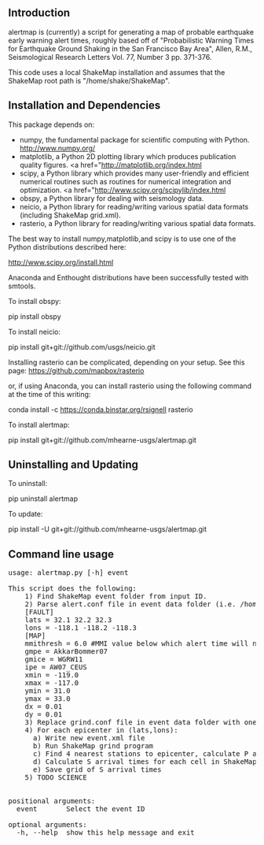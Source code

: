 Introduction
------------

alertmap is (currently) a script for generating a map of probable earthquake early warning alert times, 
roughly based off of "Probabilistic Warning Times for Earthquake Ground Shaking in the San Francisco Bay Area", Allen, R.M., Seismological Research Letters Vol. 77, Number 3 pp. 371-376.

This code uses a local ShakeMap installation and assumes that the ShakeMap root path is "/home/shake/ShakeMap".


Installation and Dependencies
-----------------------------

This package depends on:
 * numpy, the fundamental package for scientific computing with Python. <a href="http://www.numpy.org/">http://www.numpy.org/</a>  
 * matplotlib, a Python 2D plotting library which produces publication quality figures. <a href="<a href="http://matplotlib.org/index.html">http://matplotlib.org/index.html</a>
 * scipy, a Python library which provides many user-friendly and efficient numerical routines such as routines for numerical integration and optimization. <a href="<a href="http://www.scipy.org/scipylib/index.html">http://www.scipy.org/scipylib/index.html</a>
 * obspy, a Python library for dealing with seismology data.
 * neicio, a Python library for reading/writing various spatial data formats (including ShakeMap grid.xml). 
 * rasterio, a Python library for reading/writing various spatial data formats.

The best way to install numpy,matplotlib,and scipy is to use one of the Python distributions described here:

<a href="http://www.scipy.org/install.html">http://www.scipy.org/install.html</a>

Anaconda and Enthought distributions have been successfully tested with smtools.

To install obspy:

pip install obspy

To install neicio:

pip install git+git://github.com/usgs/neicio.git

Installing rasterio can be complicated, depending on your setup.  See this page:
https://github.com/mapbox/rasterio

or, if using Anaconda, you can install rasterio using the following command at the time of this writing:

conda install -c https://conda.binstar.org/rsignell rasterio


To install alertmap:

pip install git+git://github.com/mhearne-usgs/alertmap.git

Uninstalling and Updating
-------------------------

To uninstall:

pip uninstall alertmap

To update:

pip install -U git+git://github.com/mhearne-usgs/alertmap.git

Command line usage
------------------

<pre>
usage: alertmap.py [-h] event

This script does the following:
    1) Find ShakeMap event folder from input ID.
    2) Parse alert.conf file in event data folder (i.e. /home/shake/ShakeMap/data/eventID/alert.conf)
    [FAULT]
    lats = 32.1 32.2 32.3
    lons = -118.1 -118.2 -118.3
    [MAP]
    mmithresh = 6.0 #MMI value below which alert time will not be saved
    gmpe = AkkarBommer07
    gmice = WGRW11
    ipe = AW07_CEUS
    xmin = -119.0
    xmax = -117.0
    ymin = 31.0
    ymax = 33.0
    dx = 0.01
    dy = 0.01
    3) Replace grind.conf file in event data folder with one created using information supplied above
    4) For each epicenter in (lats,lons):
      a) Write new event.xml file
      b) Run ShakeMap grind program
      c) Find 4 nearest stations to epicenter, calculate P arrival times for each, return the slowest.
      d) Calculate S arrival times for each cell in ShakeMap, subtract SlowP+8.5 from each.
      e) Save grid of S arrival times
    5) TODO SCIENCE
    

positional arguments:
  event       Select the event ID

optional arguments:
  -h, --help  show this help message and exit
</pre>
